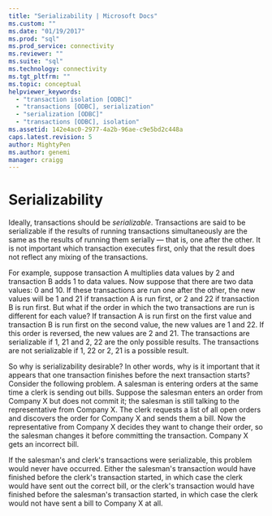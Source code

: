 ```yaml
---
title: "Serializability | Microsoft Docs"
ms.custom: ""
ms.date: "01/19/2017"
ms.prod: "sql"
ms.prod_service: connectivity
ms.reviewer: ""
ms.suite: "sql"
ms.technology: connectivity
ms.tgt_pltfrm: ""
ms.topic: conceptual
helpviewer_keywords: 
  - "transaction isolation [ODBC]"
  - "transactions [ODBC], serialization"
  - "serialization [ODBC]"
  - "transactions [ODBC], isolation"
ms.assetid: 142e4ac0-2977-4a2b-96ae-c9e5bd2c448a
caps.latest.revision: 5
author: MightyPen
ms.author: genemi
manager: craigg
---
```

# Serializability
Ideally, transactions should be *serializable*. Transactions are said to be serializable if the results of running transactions simultaneously are the same as the results of running them serially — that is, one after the other. It is not important which transaction executes first, only that the result does not reflect any mixing of the transactions.  
  
 For example, suppose transaction A multiplies data values by 2 and transaction B adds 1 to data values. Now suppose that there are two data values: 0 and 10. If these transactions are run one after the other, the new values will be 1 and 21 if transaction A is run first, or 2 and 22 if transaction B is run first. But what if the order in which the two transactions are run is different for each value? If transaction A is run first on the first value and transaction B is run first on the second value, the new values are 1 and 22. If this order is reversed, the new values are 2 and 21. The transactions are serializable if 1, 21 and 2, 22 are the only possible results. The transactions are not serializable if 1, 22 or 2, 21 is a possible result.  
  
 So why is serializability desirable? In other words, why is it important that it appears that one transaction finishes before the next transaction starts? Consider the following problem. A salesman is entering orders at the same time a clerk is sending out bills. Suppose the salesman enters an order from Company X but does not commit it; the salesman is still talking to the representative from Company X. The clerk requests a list of all open orders and discovers the order for Company X and sends them a bill. Now the representative from Company X decides they want to change their order, so the salesman changes it before committing the transaction. Company X gets an incorrect bill.  
  
 If the salesman's and clerk's transactions were serializable, this problem would never have occurred. Either the salesman's transaction would have finished before the clerk's transaction started, in which case the clerk would have sent out the correct bill, or the clerk's transaction would have finished before the salesman's transaction started, in which case the clerk would not have sent a bill to Company X at all.
